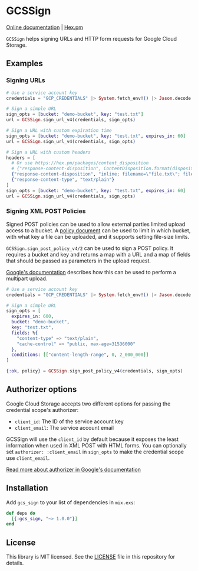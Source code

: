 # GCSSign

[Online documentation](https://hexdocs.pm/gcs_sign) | [Hex.pm](https://hex.pm/packages/gcs_sign)

<!-- MDOC !-->

`GCSSign` helps signing URLs and HTTP form requests for Google Cloud Storage.

## Examples

### Signing URLs
```elixir
# Use a service account key
credentials = "GCP_CREDENTIALS" |> System.fetch_env!() |> Jason.decode!()

# Sign a simple URL
sign_opts = [bucket: "demo-bucket", key: "test.txt"]
url = GCSSign.sign_url_v4(credentials, sign_opts)

# Sign a URL with custom expiration time
sign_opts = [bucket: "demo-bucket", key: "test.txt", expires_in: 60]
url = GCSSign.sign_url_v4(credentials, sign_opts)

# Sign a URL with custom headers
headers = [
  # Or use https://hex.pm/packages/content_disposition
  # {"response-content-disposition", ContentDisposition.format(disposition: :attachment, filename: "file.txt")},
  {"response-content-disposition", "inline; filename=\"file.txt\"; filename*=UTF-8''file.txt"},
  {"response-content-type", "text/plain"}
]
sign_opts = [bucket: "demo-bucket", key: "test.txt", expires_in: 60]
url = GCSSign.sign_url_v4(credentials, sign_opts)
```

### Signing XML POST Policies

Signed POST policies can be used to allow external parties limited upload access to a bucket. A
[policy document](https://cloud.google.com/storage/docs/authentication/signatures#policy-document)
can be used to limit in which bucket, with what key a file can be uploaded, and it supports
setting file-size limits.

`GCSSign.sign_post_policy_v4/2` can be used to sign a POST policy. It requires a bucket and key
and returns a map with a URL and a map of fields that should be passed as parameters in the
upload request.

[Google's documentation](https://cloud.google.com/storage/docs/xml-api/post-object-forms#usage_and_examples)
describes how this can be used to perform a multipart upload.

```elixir
# Use a service account key
credentials = "GCP_CREDENTIALS" |> System.fetch_env!() |> Jason.decode!()

# Sign a simple URL
sign_opts = [
  expires_in: 600,
  bucket: "demo-bucket",
  key: "test.txt",
  fields: %{
    "content-type" => "text/plain",
    "cache-control" => "public, max-age=31536000"
  },
  conditions: [["content-length-range", 0, 2_000_000]]
]

{:ok, policy} = GCSSign.sign_post_policy_v4(credentials, sign_opts)
```

## Authorizer options
Google Cloud Storage accepts two different options for passing the credential scope's authorizer:

- `client_id`: The ID of the service account key
- `client_email`: The service account email

GCSSign will use the `client_id` by default because it exposes the least information when used in
XML POST with HTML forms. You can optionally set `authorizer: :client_email` in `sign_opts` to
make the credential scope use `client_email`.

[Read more about authorizer in Google's documentation](https://cloud.google.com/storage/docs/authentication/canonical-requests#required-query-parameters)

<!-- MDOC !-->

## Installation

Add `gcs_sign` to your list of dependencies in `mix.exs`:

```elixir
def deps do
  [{:gcs_sign, "~> 1.0.0"}]
end
```

## License

This library is MIT licensed. See the
[LICENSE](https://raw.github.com/jeroenvisser101/gcs_sign/main/LICENSE)
file in this repository for details.
